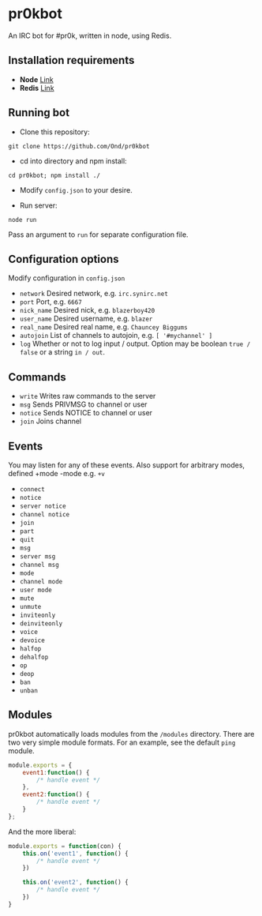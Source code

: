 # pr0kbot

An IRC bot for #pr0k, written in node, using Redis.

## Installation requirements

+ **Node** [Link](http://nodejs.org/download/)
+ **Redis** [Link](http://redis.io/download)

## Running bot

* Clone this repository:

```code
git clone https://github.com/Ond/pr0kbot
```

* cd into directory and npm install:

```code
cd pr0kbot; npm install ./
```

* Modify `config.json` to your desire. 

* Run server:

```code
node run
```

Pass an argument to `run` for separate configuration file.

## Configuration options

Modify configuration in `config.json`

+ `network` Desired network, e.g. `irc.synirc.net`
+ `port` Port, e.g. `6667`
+ `nick_name` Desired nick, e.g. `blazerboy420`
+ `user_name` Desired username, e.g. `blazer`
+ `real_name` Desired real name, e.g. `Chauncey Biggums`
+ `autojoin` List of channels to autojoin, e.g. `[ '#mychannel' ]`
+ `log` Whether or not to log input / output. Option may be boolean `true / false` or a string `in / out`.

## Commands

+ `write` Writes raw commands to the server
+ `msg` Sends PRIVMSG to channel or user
+ `notice` Sends NOTICE to channel or user
+ `join` Joins channel

## Events

You may listen for any of these events. Also support for arbitrary modes, defined +mode -mode e.g. `+v`

+ `connect`
+ `notice`
+ `server notice`
+ `channel notice`
+ `join`
+ `part`
+ `quit`
+ `msg`
+ `server msg`
+ `channel msg`
+ `mode`
+ `channel mode`
+ `user mode`
+ `mute`
+ `unmute`
+ `inviteonly`
+ `deinviteonly`
+ `voice`
+ `devoice`
+ `halfop`
+ `dehalfop`
+ `op`
+ `deop`
+ `ban`
+ `unban`

## Modules

pr0kbot automatically loads modules from the `/modules` directory. There are two very simple module formats. For an example, see the default `ping` module.

```js
module.exports = {
    event1:function() {
        /* handle event */
    },
    event2:function() {
        /* handle event */
    }
};
```

And the more liberal:

```js
module.exports = function(con) {
    this.on('event1', function() {
        /* handle event */
    })

    this.on('event2', function() {
        /* handle event */
    })
}
```

